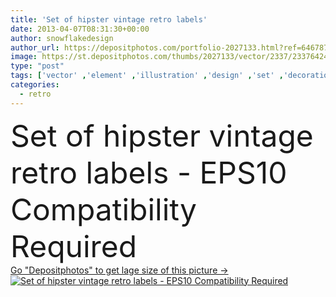 ```yaml
---
title: 'Set of hipster vintage retro labels'
date: 2013-04-07T08:31:30+00:00
author: snowflakedesign
author_url: https://depositphotos.com/portfolio-2027133.html?ref=64678756
image: https://st.depositphotos.com/thumbs/2027133/vector/2337/23376424/api_thumb_450.jpg?forcejpeg=true
type: "post"
tags: ['vector' ,'element' ,'illustration' ,'design' ,'set' ,'decoration' ,'decorative' ,'ribbon' ,'commercial' ,'customer' ,'sign' ,'trading' ,'label' ,'tag' ,'abstract' ,'sports' ,'Menu' ,'classical' ,'border' ,'card' ,'frame' ,'old' ,'retro' ,'vintage' ,'banner' ,'ornament' ,'fashion' ,'modern' ,'easter' ,'symbol' ,'elements' ,'creative' ,'icon' ,'mark' ,'text' ,'elegant' ,'button' ,'fingers' ,'invitation' ,'badge' ,'stars' ,'collection' ,'ornamental' ,'quality' ,'arrows' ,'free' ,'ribbons' ,'flyer' ,'commerce' ,'handdrawn' ]
categories: 
  - retro
---
```

<div aling="center">
            <font size="60"> Set of hipster vintage retro labels - EPS10 Compatibility Required</font>   
</div>
<div>
    <a href='https://st.depositphotos.com/thumbs/2027133/vector/2337/23376424/api_thumb_450.jpg?forcejpeg=true?ref=64678756' target=_blank > Go "Depositphotos" to get lage size of this picture ->
        <img href='https://st.depositphotos.com/thumbs/2027133/vector/2337/23376424/api_thumb_450.jpg?forcejpeg=true?ref=64678756' src='https://st.depositphotos.com/2027133/2337/v/950/depositphotos_23376424-stock-illustration-set-of-hipster-vintage-retro.jpg?forcejpeg=true' alt='Set of hipster vintage retro labels - EPS10 Compatibility Required' >
    </a>
</div>
